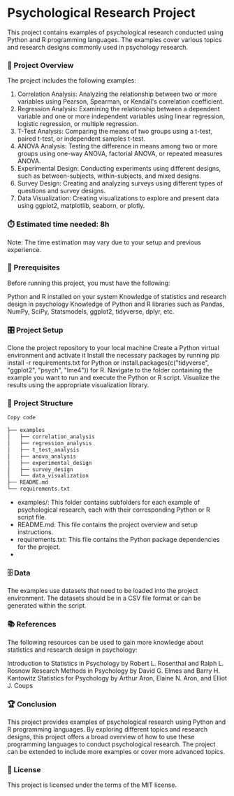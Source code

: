 # Psychological Research Project

This project contains examples of psychological research conducted using Python and R programming languages. The examples cover various topics and research designs commonly used in psychology research.

### 🧭 Project Overview

The project includes the following examples:

1. Correlation Analysis: Analyzing the relationship between two or more variables using Pearson, Spearman, or Kendall's correlation coefficient.
2. Regression Analysis: Examining the relationship between a dependent variable and one or more independent variables using linear regression, logistic regression, or multiple regression.
3. T-Test Analysis: Comparing the means of two groups using a t-test, paired t-test, or independent samples t-test.
4. ANOVA Analysis: Testing the difference in means among two or more groups using one-way ANOVA, factorial ANOVA, or repeated measures ANOVA.
5. Experimental Design: Conducting experiments using different designs, such as between-subjects, within-subjects, and mixed designs.
6. Survey Design: Creating and analyzing surveys using different types of questions and survey designs.
7. Data Visualization: Creating visualizations to explore and present data using ggplot2, matplotlib, seaborn, or plotly.
### ⏱️ Estimated time needed: 8h

Note: The time estimation may vary due to your setup and previous experience.

### 🚧 Prerequisites

Before running this project, you must have the following:

Python and R installed on your system
Knowledge of statistics and research design in psychology
Knowledge of Python and R libraries such as Pandas, NumPy, SciPy, Statsmodels, ggplot2, tidyverse, dplyr, etc.

### 🎛️ Project Setup

Clone the project repository to your local machine
Create a Python virtual environment and activate it
Install the necessary packages by running pip install -r requirements.txt for Python or install.packages(c("tidyverse", "ggplot2", "psych", "lme4")) for R.
Navigate to the folder containing the example you want to run and execute the Python or R script.
Visualize the results using the appropriate visualization library.

### 🧩 Project Structure

```bash
Copy code

├── examples
│   ├── correlation_analysis
│   ├── regression_analysis
│   ├── t_test_analysis
│   ├── anova_analysis
│   ├── experimental_design
│   ├── survey_design
│   └── data_visualization
├── README.md
└── requirements.txt
``````

* examples/: This folder contains subfolders for each example of psychological research, each with their corresponding Python or R script file.
* README.md: This file contains the project overview and setup instructions.
* requirements.txt: This file contains the Python package dependencies for the project.
* 
### 🗄️ Data

The examples use datasets that need to be loaded into the project environment. The datasets should be in a CSV file format or can be generated within the script.

### 📚 References

The following resources can be used to gain more knowledge about statistics and research design in psychology:

Introduction to Statistics in Psychology by Robert L. Rosenthal and Ralph L. Rosnow
Research Methods in Psychology by David G. Elmes and Barry H. Kantowitz
Statistics for Psychology by Arthur Aron, Elaine N. Aron, and Elliot J. Coups

### 🏆 Conclusion

This project provides examples of psychological research using Python and R programming languages. By exploring different topics and research designs, this project offers a broad overview of how to use these programming languages to conduct psychological research. The project can be extended to include more examples or cover more advanced topics.

### 🧾 License

This project is licensed under the terms of the MIT license.

